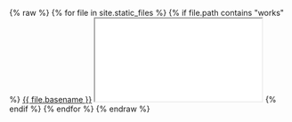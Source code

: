 {% raw %} {% for file in site.static_files %}
  {% if file.path contains "works" %}
    <a href="/void{{ file.path }}">{{ file.basename }}</a>
    <iframe src="/void{{ file.path }}"></iframe>
  {% endif %}
{% endfor %} {% endraw %}
